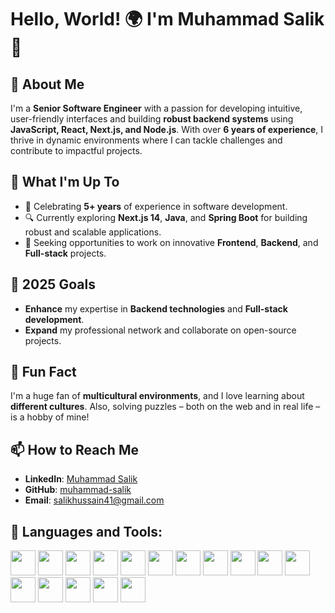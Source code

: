 # Hello, World! 🌍 I'm Muhammad Salik 👋

## 📝 About Me
I'm a **Senior Software Engineer** with a passion for developing intuitive, user-friendly interfaces and building **robust backend systems** using **JavaScript, React, Next.js, and Node.js**. With over **6 years of experience**, I thrive in dynamic environments where I can tackle challenges and contribute to impactful projects.

## 💼 What I'm Up To
- 🎉 Celebrating **5+ years** of experience in software development.
- 🔍 Currently exploring **Next.js 14**, **Java**, and **Spring Boot** for building robust and scalable applications.
- 🚀 Seeking opportunities to work on innovative **Frontend**, **Backend**, and **Full-stack** projects.

## 🎯 2025 Goals
- **Enhance** my expertise in **Backend technologies** and **Full-stack development**.
- **Expand** my professional network and collaborate on open-source projects.

## 🎉 Fun Fact
I'm a huge fan of **multicultural environments**, and I love learning about **different cultures**. Also, solving puzzles – both on the web and in real life – is a hobby of mine!

## 📫 How to Reach Me
- **LinkedIn**: [Muhammad Salik](https://www.linkedin.com/in/muhammad-salik-07)
- **GitHub**: [muhammad-salik](https://github.com/Salik-07)
- **Email**: salikhussain41@gmail.com

## 🚀 Languages and Tools:
<p align="left">
  <a href="https://developer.mozilla.org/en-US/docs/Web/HTML"><img src="https://cdn.jsdelivr.net/gh/devicons/devicon/icons/html5/html5-original.svg" height="40" /></a>
  <a href="https://developer.mozilla.org/en-US/docs/Web/CSS"><img src="https://cdn.jsdelivr.net/gh/devicons/devicon/icons/css3/css3-original.svg" height="40" /></a>
  <a href="https://developer.mozilla.org/en-US/docs/Web/JavaScript"><img src="https://cdn.jsdelivr.net/gh/devicons/devicon/icons/javascript/javascript-original.svg" height="40" /></a>
  <a href="https://www.typescriptlang.org/"><img src="https://cdn.jsdelivr.net/gh/devicons/devicon/icons/typescript/typescript-original.svg" height="40" /></a>
  <a href="https://reactjs.org/"><img src="https://cdn.jsdelivr.net/gh/devicons/devicon/icons/react/react-original.svg" height="40" /></a>
  <a href="https://nextjs.org/"><img src="https://cdn.jsdelivr.net/gh/devicons/devicon/icons/nextjs/nextjs-original.svg" height="40" /></a>
  <a href="https://nodejs.org/"><img src="https://cdn.jsdelivr.net/gh/devicons/devicon/icons/nodejs/nodejs-original.svg" height="40" /></a>
  <a href="https://d3js.org/"><img src="https://cdn.jsdelivr.net/gh/devicons/devicon/icons/d3js/d3js-original.svg" height="40" /></a>
  <a href="https://www.mongodb.com/"><img src="https://cdn.jsdelivr.net/gh/devicons/devicon/icons/mongodb/mongodb-original.svg" height="40" /></a>
  <a href="https://git-scm.com/"><img src="https://cdn.jsdelivr.net/gh/devicons/devicon/icons/git/git-original.svg" height="40" /></a>
  <a href="https://code.visualstudio.com/"><img src="https://cdn.jsdelivr.net/gh/devicons/devicon/icons/vscode/vscode-original.svg" height="40" /></a>
  <a href="https://www.postgresql.org/"><img src="https://cdn.jsdelivr.net/gh/devicons/devicon/icons/postgresql/postgresql-original.svg" height="40" /></a>
  <a href="https://angular.io/"><img src="https://cdn.jsdelivr.net/gh/devicons/devicon/icons/angularjs/angularjs-original.svg" height="40" /></a>
  <a href="https://redis.io/"><img src="https://cdn.jsdelivr.net/gh/devicons/devicon/icons/redis/redis-original.svg" height="40" /></a>
  <a href="https://jestjs.io/"><img src="https://cdn.jsdelivr.net/gh/devicons/devicon/icons/jest/jest-plain.svg" height="40" /></a>
  <a href="https://aws.amazon.com/"><img src="https://upload.wikimedia.org/wikipedia/commons/9/93/Amazon_Web_Services_Logo.svg" height="40" /></a>
</p>


<!-- ## 📖 Achievements
- **5.5 years** of professional software development experience.
- Contributed to **dynamic form-building** tools and **real-time data applications**. 

- 👋 Hi, I’m @Salik-07
- 👀 I’m interested in ...
- 🌱 I’m currently learning ...
- 💞️ I’m looking to collaborate on ...
- 📫 How to reach me ...
- 😄 Pronouns: ...
- ⚡ Fun fact: ...
-->

